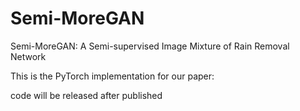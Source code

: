 # Semi-MoreGAN
Semi-MoreGAN: A Semi-supervised Image Mixture of Rain Removal Network

This is the PyTorch implementation for our paper:

code will be released after published
